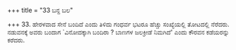 +++
title = "33 ಬನ್ದ ಬಲ"

+++
33. ಹೇರಳವಾದ ಸೇನೆ ಬಂದಿದೆ ಎಂದು ತಿಳಿದು ಗಂಧರ್ವ ಭಟರೂ ಹೆಚ್ಚು ಸಂಖ್ಯೆಯಲ್ಲಿ ತೋಟದಲ್ಲಿ ನೆರೆದರು. ನಡುವನಕ್ಕೆ ಅವರು ಬಂದಾಗ `ವಿನೋದಕ್ಕಾಗಿ ಬಂದಿರಾ ? ಬಾಣಗಳ ಜಲಕ್ರೀಡೆ ನಿಮಗಿದೆ' ಎಂದು ಕೌರವನ ಕಡೆಯರನ್ನು ಕರೆದರು.